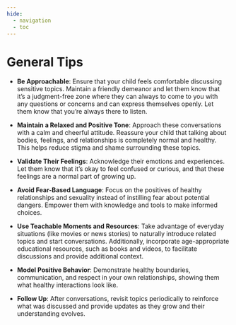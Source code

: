 ```yaml
---
hide:
  - navigation
  - toc
---
```


# **General Tips**

- **Be Approachable**: Ensure that your child feels comfortable discussing sensitive topics. Maintain a friendly demeanor and let them know that it’s a judgment-free zone where they can always to come to you with any questions or concerns and can express themselves openly. Let them know that you’re always there to listen.

- **Maintain a Relaxed and Positive Tone**: Approach these conversations with a calm and cheerful attitude. Reassure your child that talking about bodies, feelings, and relationships is completely normal and healthy. This helps reduce stigma and shame surrounding these topics.

- **Validate Their Feelings**: Acknowledge their emotions and experiences. Let them know that it’s okay to feel confused or curious, and that these feelings are a normal part of growing up.

- **Avoid Fear-Based Language**: Focus on the positives of healthy relationships and sexuality instead of instilling fear about potential dangers. Empower them with knowledge and tools to make informed choices.

- **Use Teachable Moments and Resources**: Take advantage of everyday situations (like movies or news stories) to naturally introduce related topics and start conversations. Additionally, incorporate age-appropriate educational resources, such as books and videos, to facilitate discussions and provide additional context.

- **Model Positive Behavior**: Demonstrate healthy boundaries, communication, and respect in your own relationships, showing them what healthy interactions look like.

- **Follow Up**: After conversations, revisit topics periodically to reinforce what was discussed and provide updates as they grow and their understanding evolves.
